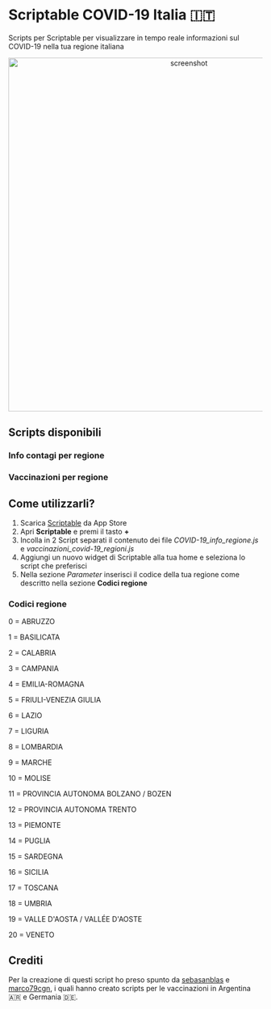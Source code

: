 # Scriptable COVID-19 Italia 🇮🇹
Scripts per Scriptable per visualizzare in tempo reale informazioni sul COVID-19 nella tua regione italiana

<p align="center"><img src="screenshot.PNG" alt="screenshot" width="auto" height="700"></p>

## Scripts disponibili

### Info contagi per regione
### Vaccinazioni per regione

## Come utilizzarli?

1) Scarica [Scriptable](https://scriptable.app/) da App Store
2) Apri **Scriptable** e premi il tasto **+**
3) Incolla in 2 Script separati il contenuto dei file *COVID-19_info_regione.js* e *vaccinazioni_covid-19_regioni.js*
4) Aggiungi un nuovo widget di Scriptable alla tua home e seleziona lo script che preferisci
5) Nella sezione *Parameter* inserisci il codice della tua regione come descritto nella sezione **Codici regione**

### Codici regione

0 = ABRUZZO

1 = BASILICATA

2 = CALABRIA

3 = CAMPANIA

4 = EMILIA-ROMAGNA

5 = FRIULI-VENEZIA GIULIA

6 = LAZIO

7 = LIGURIA

8 = LOMBARDIA

9 = MARCHE

10 = MOLISE

11 = PROVINCIA AUTONOMA BOLZANO / BOZEN

12 = PROVINCIA AUTONOMA TRENTO

13 = PIEMONTE

14 = PUGLIA

15 = SARDEGNA

16 = SICILIA

17 = TOSCANA

18 = UMBRIA

19 = VALLE D'AOSTA / VALLÉE D'AOSTE

20 = VENETO


## Crediti
Per la creazione di questi script ho preso spunto da [sebasanblas](https://gist.github.com/sebasanblas/d3638867a99c4d84942c159b88bb4096) e [marco79cgn](https://gist.github.com/marco79cgn/b5f291d6242a2c530e56c748f1ae7f2c), i quali hanno creato scripts per le vaccinazioni in Argentina 🇦🇷 e Germania 🇩🇪.
